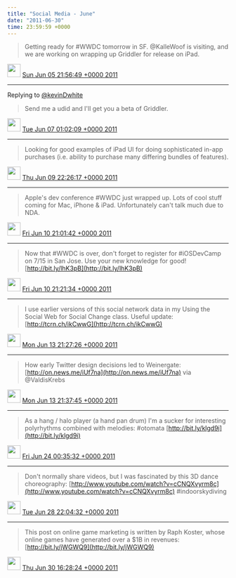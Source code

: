 ```yaml
---    
title: "Social Media - June"
date: "2011-06-30"
time: 23:59:59 +0000
---
```


> Getting ready for #WWDC tomorrow in SF. @KalleWoof is visiting, and we are working on wrapping up Griddler for release on iPad.

<img src="{{ site.url }}{{ site.baseurl }}/assets/images/media/tweet.ico" width="30" /> [Sun Jun 05 21:56:49 +0000 2011](https://twitter.com/ChristopherA/status/77494105726398464)

----

Replying to [@kevinDwhite](https://twitter.com/@kevinDwhite/status/77494595197468673)

> Send me a udid and I'll get you a beta of Griddler.

<img src="{{ site.url }}{{ site.baseurl }}/assets/images/media/tweet.ico" width="30" /> [Tue Jun 07 01:02:09 +0000 2011](https://twitter.com/ChristopherA/status/77903133925310504)

----

> Looking for good examples of iPad UI for doing sophisticated in-app purchases (i.e. ability to purchase many differing bundles of features).

<img src="{{ site.url }}{{ site.baseurl }}/assets/images/media/tweet.ico" width="30" /> [Thu Jun 09 22:26:17 +0000 2011](https://twitter.com/ChristopherA/status/78951075578785792)

----

> Apple's dev conference #WWDC just wrapped up. Lots of cool stuff coming for Mac, iPhone & iPad. Unfortunately can't talk much due to NDA.

<img src="{{ site.url }}{{ site.baseurl }}/assets/images/media/tweet.ico" width="30" /> [Fri Jun 10 21:01:42 +0000 2011](https://twitter.com/ChristopherA/status/79292174436544512)

----

> Now that #WWDC is over, don't forget to register for #iOSDevCamp on 7/15 in San Jose. Use your new knowledge for good! [http://bit.ly/lhK3pB](http://bit.ly/lhK3pB)

<img src="{{ site.url }}{{ site.baseurl }}/assets/images/media/tweet.ico" width="30" /> [Fri Jun 10 21:21:34 +0000 2011](https://twitter.com/ChristopherA/status/79297175447810048)

----

> I use earlier versions of this social network data in my Using the Social Web for Social Change class. Useful update: [http://tcrn.ch/ikCwwG](http://tcrn.ch/ikCwwG)

<img src="{{ site.url }}{{ site.baseurl }}/assets/images/media/tweet.ico" width="30" /> [Mon Jun 13 21:27:26 +0000 2011](https://twitter.com/ChristopherA/status/80385815527698432)

----

> How early Twitter design decisions led to Weinergate: [http://on.news.me/iUf7na](http://on.news.me/iUf7na) via @ValdisKrebs

<img src="{{ site.url }}{{ site.baseurl }}/assets/images/media/tweet.ico" width="30" /> [Mon Jun 13 21:37:45 +0000 2011](https://twitter.com/ChristopherA/status/80388412577824768)

----

> As a hang / halo player (a hand pan drum) I'm a sucker for interesting polyrhythms combined with melodies: #otomata [http://bit.ly/klgd9i](http://bit.ly/klgd9i)

<img src="{{ site.url }}{{ site.baseurl }}/assets/images/media/tweet.ico" width="30" /> [Fri Jun 24 00:35:32 +0000 2011](https://twitter.com/ChristopherA/status/84057031341916160)

----

> Don't normally share videos, but I was fascinated by this 3D dance choreography: [http://www.youtube.com/watch?v=cCNQXvyrm8c](http://www.youtube.com/watch?v=cCNQXvyrm8c) #indoorskydiving

<img src="{{ site.url }}{{ site.baseurl }}/assets/images/media/tweet.ico" width="30" /> [Tue Jun 28 22:04:32 +0000 2011](https://twitter.com/ChristopherA/status/85830969046736896)

----

> This post on online game marketing is written by Raph Koster, whose online games have generated over a $1B in revenues: [http://bit.ly/jWGWQ9](http://bit.ly/jWGWQ9)

<img src="{{ site.url }}{{ site.baseurl }}/assets/images/media/tweet.ico" width="30" /> [Thu Jun 30 16:28:24 +0000 2011](https://twitter.com/ChristopherA/status/86471156181368832)